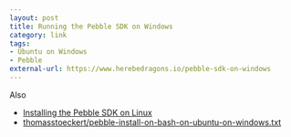 ```yaml
---
layout: post
title: Running the Pebble SDK on Windows
category: link
tags:
- Ubuntu on Windows
- Pebble
external-url: https://www.herebedragons.io/pebble-sdk-on-windows
---
```

Also

- [Installing the Pebble SDK on Linux](https://developer.pebble.com/sdk/install/linux/)
- [thomasstoeckert/pebble-install-on-bash-on-ubuntu-on-windows.txt](https://gist.github.com/thomasstoeckert/98567adaca27de20d4487d989a4ac5b0)

